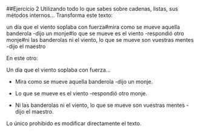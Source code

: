 ##Ejercicio 2
Utilizando todo lo que sabes sobre cadenas, listas, sus métodos internos... Transforma este texto:

un día que el viento soplaba con fuerza#mira como se mueve aquella banderola -dijo un monje#lo que se mueve es el viento -respondió otro monje#ni las banderolas ni el viento, lo que se mueve son vuestras mentes -dijo el maestro

En este otro:

Un día que el viento soplaba con fuerza...

- Mira como se mueve aquella banderola -dijo un monje.

- Lo que se mueve es el viento -respondió otro monje.

- Ni las banderolas ni el viento, lo que se mueve son vuestras mentes -dijo el maestro.

Lo único prohibido es modificar directamente el texto.